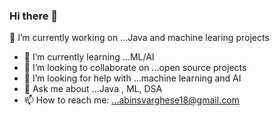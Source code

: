 ### Hi there 👋





 🔭 I’m currently working on ...Java and machine learing projects
- 🌱 I’m currently learning ...ML/AI
- 👯 I’m looking to collaborate on ...open source projects
- 🤔 I’m looking for help with ...machine learning and AI
- 💬 Ask me about ...Java , ML, DSA
- 📫 How to reach me: ...abinsvarghese18@gmail.com

 

